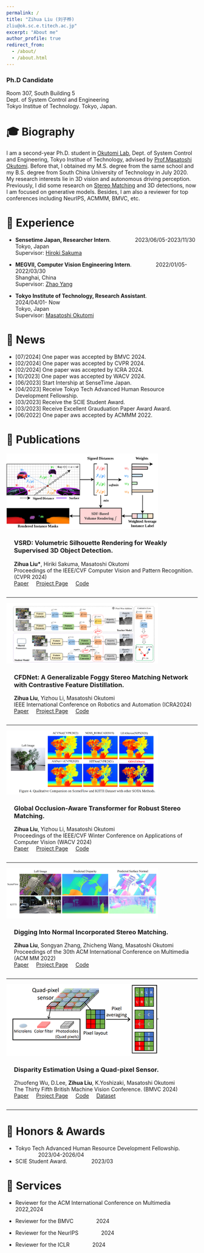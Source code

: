 ```yaml
---
permalink: /
title: "Zihua Liu (刘子桦) 
zliu@ok.sc.e.titech.ac.jp"
excerpt: "About me"
author_profile: true
redirect_from: 
  - /about/
  - /about.html
---
```


### Ph.D Candidate
Room 307, South Building 5  
Dept. of System Control and Engineering  
Tokyo Institue of Technology.
Tokyo, Japan.


🎓 Biography
======
I am a second-year Ph.D. student in [Okutomi Lab](http://www.ok.sc.e.titech.ac.jp/), Dept. of System Control and Engineering, Tokyo Institue of Technology, advised by [Prof.Masatoshi Okutomi](http://www.ok.sc.e.titech.ac.jp/mem/mxo/okutomi.html). Before that, I obtained my M.S. degree from the same school and my B.S. degree from South China University of Technology in July 2020.   
My research interests lie in 3D vision and autonomous driving perception. Previously, I did some research on [Stereo Matching](http://www.ok.sc.e.titech.ac.jp/res/DeepSM/main.html) and 3D detections, now I am focused on generative models. Besides, I am also a reviewer for top conferences including NeurIPS, ACMMM, BMVC, etc.


💼 Experience
======
*  **Sensetime Japan, Researcher Intern**.  &emsp;&emsp;&emsp;&emsp; 2023/06/05-2023/11/30          
   Tokyo, Japan  
   Supervisor: [Hiroki Sakuma](https://www.linkedin.com/in/hiroki-sakuma-9a20a4255/?originalSubdomain=jp)  

*  **MEGVII, Computer Vision Engineering Intern**.  &emsp;&emsp;&emsp;&emsp; 2022/01/05-2022/03/30  
   Shanghai, China  
   Supervisor: [Zhao Yang]() 

*  **Tokyo Institute of Technology, Research Assistant**.  &emsp;&emsp;&emsp;&emsp; 2024/04/01- Now  
   Tokyo, Japan  
   Supervisor: [Masatoshi Okutomi]() 


🔔 News
======
* [07/2024] One paper was accepted by BMVC 2024.
* [02/2024] One paper was accepted by CVPR 2024.
* [02/2024] One paper was accepted by ICRA 2024.
* [10/2023] One paper was accepted by WACV 2024. 
* [06/2023] Start Intership at SenseTime Japan.
* [04/2023] Receive Tokyo Tech Advanced Human Resource Development Fellowship.
* [03/2023] Receive the SCIE Student Award. 
* [03/2023] Receive Excellent Grauduation Paper Award Award.
* [06/2022] One paper aws accepted by ACMMM 2022.


📝  Publications 
======
<div style="display: flex; flex-wrap: wrap; align-items: center;">
    <div style="flex: 1 1 300px;">
        <img src="../images/vsrd_cvpr24.jpg" alt="CVPR 2024" style="width: 100%; max-width: 400px;"/>
    </div>
    <div style="flex: 1 1 300px; margin-left: 20px;">
        <h3>VSRD: Volumetric Silhouette Rendering for Weakly Supervised 3D Object Detection. </h3>
        <p><b>Zihua Liu*</b>, Hiriki Sakuma, Masatoshi Okutomi<br>  Proceedings of the IEEE/CVF Computer Vision and Pattern Recognition. (CVPR 2024)  <br> <a href="https://arxiv.org/abs/2404.00149">Paper</a>  &nbsp; &nbsp;   <a href="http://www.ok.sc.e.titech.ac.jp/res/VSRD/">Project Page</a> &nbsp; &nbsp; <a href="https://github.com/skmhrk1209/VSRD">Code</a>
        </p>
    </div>
</div>

---

<div style="display: flex; flex-wrap: wrap; align-items: center;">
    <div style="flex: 1 1 300px;">
        <img src="../images/icra2024.png" alt="ICRA 2024" style="width: 100%; max-width: 400px;"/>
    </div>
    <div style="flex: 1 1 300px; margin-left: 20px;">
        <h3>CFDNet: A Generalizable Foggy Stereo Matching Network with Contrastive Feature Distillation. </h3>
        <p><b>Zihua Liu</b>, Yizhou Li, Masatoshi Okutomi<br>  IEEE International Conference on Robotics and Automation (ICRA2024)  <br> <a href="https://arxiv.org/abs/2402.18181">Paper</a>  &nbsp; &nbsp;   <a href="http://www.ok.sc.e.titech.ac.jp/res/FStereo/icra2024.html">Project Page</a> &nbsp; &nbsp; <a href="http://www.ok.sc.e.titech.ac.jp/res/FStereo/icra2024.html">Code</a>
        </p>
    </div>
</div>

---

<div style="display: flex; flex-wrap: wrap; align-items: center;">
    <div style="flex: 1 1 300px;">
        <img src="../images/wacv24.png" alt="Wacv 2024" style="width: 100%; max-width: 400px; height: 5%; max-height: 280px"/>
    </div>
    <div style="flex: 1 1 300px; margin-left: 20px;">
        <h3>Global Occlusion-Aware Transformer for Robust Stereo Matching. </h3>
        <p><b>Zihua Liu</b>, Yizhou Li, Masatoshi Okutomi <br>  Proceedings of the IEEE/CVF Winter Conference on Applications of Computer Vision (WACV 2024)  <br> <a href="https://arxiv.org/abs/2402.18181">Paper</a>  &nbsp; &nbsp;   <a href="https://openaccess.thecvf.com/content/WACV2024/html">Project Page</a> &nbsp; &nbsp; <a href="https://github.com/Magicboomliu/GOAT">Code</a>
        </p>
    </div>
</div>

---

<div style="display: flex; flex-wrap: wrap; align-items: center;">
    <div style="flex: 1 1 300px;">
        <img src="../images/acmmm22.png" alt="Wacv 2024" style="width: 100%; max-width: 400px; height: 5%; max-height: 280px"/>
    </div>
    <div style="flex: 1 1 300px; margin-left: 20px;">
        <h3>Digging Into Normal Incorporated Stereo Matching.  </h3>
        <p><b>Zihua Liu</b>, Songyan Zhang, Zhicheng Wang, Masatoshi Okutomi<br> Proceedings of the 30th ACM International Conference on Multimedia (ACM MM 2022) <br> <a href="https://dl.acm.org/doi/abs/10.1145/3503161.3548312">Paper</a>  &nbsp; &nbsp;   <a href="http://www.ok.sc.e.titech.ac.jp/res/DeepSM/acmmm22.html">Project Page</a> &nbsp; &nbsp; <a href="https://github.com/Magicboomliu/NINet">Code</a>
        </p>
    </div>
</div>

---



<div style="display: flex; flex-wrap: wrap; align-items: center;">
    <div style="flex: 1 1 300px;">
        <img src="../images/bmvc24.png" alt="BMVC24" style="width: 100%; max-width: 400px; height: 5%; max-height: 280px"/>
    </div>
    <div style="flex: 1 1 300px; margin-left: 20px;">
        <h3>Disparity Estimation Using a Quad-pixel Sensor. </h3>
        <p>Zhuofeng Wu, D.Lee, <b>Zihua Liu</b>, K.Yoshizaki, Masatoshi Okutomi <br> The Thirty Fifth British Machine Vision Conference. (BMVC 2024)  <br> <a href="https://arxiv.org/abs/2409.00665">Paper</a>  &nbsp; &nbsp;   <a href="http://www.ok.sc.e.titech.ac.jp/res/QP/index.html">Project Page</a> &nbsp; &nbsp; <a href="https://github.com/Zhuofeng-Wu/QPDNet">Code</a>  &nbsp; &nbsp; <a href="https://www.dropbox.com/scl/fi/0sijedbg2kdqetmw16s9t/QP-Data-Zhuofeng-Wu.zip?rlkey=m33xsb70b4ivk0riyvg4fgk2u&e=1&st=k2fn4zkq&dl=0">Dataset</a>
        </p>
    </div>
</div>

---



🏅 Honors & Awards 
======
*  Tokyo Tech Advanced Human Resource Development Fellowship. &emsp;&emsp;&emsp;&emsp; 2023/04-2026/04  
*  SCIE Student Award. &emsp;&emsp;&emsp;&emsp; 2023/03 

🤝  Services
======
* Reviewer for the ACM International Conference on Multimedia  &emsp;&emsp;&emsp;&emsp; 2022,2024                  

* Reviewer for the BMVC  &emsp;&emsp;&emsp;&emsp;2024   

* Reviewer for the NeurIPS &emsp;&emsp;&emsp;&emsp;2024   

* Reviewer for the ICLR &emsp;&emsp;&emsp;&emsp;2024   


